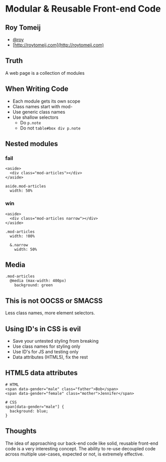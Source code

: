 # Modular & Reusable Front-end Code

## Roy Tomeij

  - [@roy](http://twitter.com/roy)
  - [http://roytomeij.com](http://roytomeij.com)


## Truth
  
  A web page is a collection of modules


## When Writing Code

  - Each module gets its own scope
  - Class names start with mod-
  - Use generic class names
  - Use shallow selectors
    - Do ```p.note```
    - Do not ```table#box div p.note```

## Nested modules

### fail

    <aside>
      <div class="mod-articles"></div>
    </aside>

    aside.mod-articles
      width: 50%


### win

    <aside>
      <div class="mod-articles narrow"></div>
    </aside>

    .mod-articles
      width: !00%

      &.narrow
        width: 50%


## Media

    .mod-articles
      @media (max-width: 400px)
        background: green


## This is not OOCSS or SMACSS

  Less class names, more element selectors.


## Using ID's in CSS is evil

  - Save your untested styling from breaking
  - Use class names for styling only
  - Use ID's for JS and testing only
  - Data attributes (HTML5), fix the rest


## HTML5 data attributes

    # HTML
    <span data-gender="male" class="father">Bob</span>
    <span data-gender="female" class="mother">Jennifer</span>

    # CSS
    span[data-gender="male"] {
      background: blue;
    }


## Thoughts

  The idea of approaching our back-end code like solid, reusable front-end code is a very interesting concept. The ability to re-use decoupled code across multiple use-cases, expected or not, is extremely effective.
